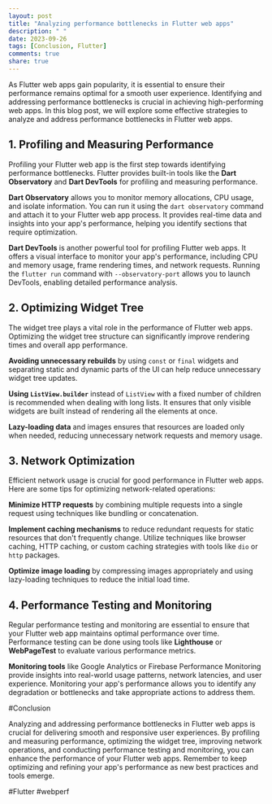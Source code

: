 ```yaml
---
layout: post
title: "Analyzing performance bottlenecks in Flutter web apps"
description: " "
date: 2023-09-26
tags: [Conclusion, Flutter]
comments: true
share: true
---
```


As Flutter web apps gain popularity, it is essential to ensure their performance remains optimal for a smooth user experience. Identifying and addressing performance bottlenecks is crucial in achieving high-performing web apps. In this blog post, we will explore some effective strategies to analyze and address performance bottlenecks in Flutter web apps.

## 1. Profiling and Measuring Performance

Profiling your Flutter web app is the first step towards identifying performance bottlenecks. Flutter provides built-in tools like the **Dart Observatory** and **Dart DevTools** for profiling and measuring performance.

**Dart Observatory** allows you to monitor memory allocations, CPU usage, and isolate information. You can run it using the `dart observatory` command and attach it to your Flutter web app process. It provides real-time data and insights into your app's performance, helping you identify sections that require optimization.

**Dart DevTools** is another powerful tool for profiling Flutter web apps. It offers a visual interface to monitor your app's performance, including CPU and memory usage, frame rendering times, and network requests. Running the `flutter run` command with `--observatory-port` allows you to launch DevTools, enabling detailed performance analysis.

## 2. Optimizing Widget Tree

The widget tree plays a vital role in the performance of Flutter web apps. Optimizing the widget tree structure can significantly improve rendering times and overall app performance.

**Avoiding unnecessary rebuilds** by using `const` or `final` widgets and separating static and dynamic parts of the UI can help reduce unnecessary widget tree updates.

**Using `ListView.builder`** instead of `ListView` with a fixed number of children is recommended when dealing with long lists. It ensures that only visible widgets are built instead of rendering all the elements at once.

**Lazy-loading data** and images ensures that resources are loaded only when needed, reducing unnecessary network requests and memory usage.

## 3. Network Optimization

Efficient network usage is crucial for good performance in Flutter web apps. Here are some tips for optimizing network-related operations:

**Minimize HTTP requests** by combining multiple requests into a single request using techniques like bundling or concatenation.

**Implement caching mechanisms** to reduce redundant requests for static resources that don't frequently change. Utilize techniques like browser caching, HTTP caching, or custom caching strategies with tools like `dio` or `http` packages.

**Optimize image loading** by compressing images appropriately and using lazy-loading techniques to reduce the initial load time.

## 4. Performance Testing and Monitoring

Regular performance testing and monitoring are essential to ensure that your Flutter web app maintains optimal performance over time. Performance testing can be done using tools like **Lighthouse** or **WebPageTest** to evaluate various performance metrics.

**Monitoring tools** like Google Analytics or Firebase Performance Monitoring provide insights into real-world usage patterns, network latencies, and user experience. Monitoring your app's performance allows you to identify any degradation or bottlenecks and take appropriate actions to address them.

#Conclusion

Analyzing and addressing performance bottlenecks in Flutter web apps is crucial for delivering smooth and responsive user experiences. By profiling and measuring performance, optimizing the widget tree, improving network operations, and conducting performance testing and monitoring, you can enhance the performance of your Flutter web apps. Remember to keep optimizing and refining your app's performance as new best practices and tools emerge.

\#Flutter #webperf